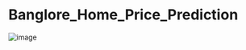 # Banglore_Home_Price_Prediction

![image](https://user-images.githubusercontent.com/53225625/121701266-590d4080-caee-11eb-99e0-0f42253d9c48.png)
